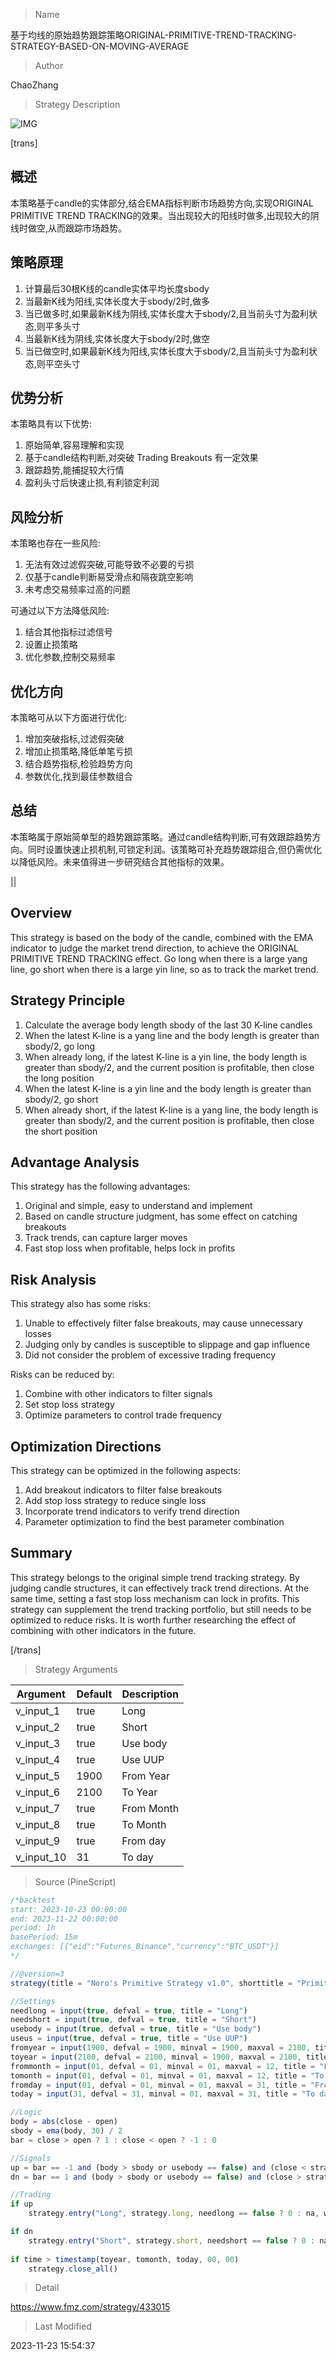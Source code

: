 
> Name

基于均线的原始趋势跟踪策略ORIGINAL-PRIMITIVE-TREND-TRACKING-STRATEGY-BASED-ON-MOVING-AVERAGE

> Author

ChaoZhang

> Strategy Description

![IMG](https://www.fmz.com/upload/asset/168bc9ebfb73623be84.png)

[trans]

## 概述

本策略基于candle的实体部分,结合EMA指标判断市场趋势方向,实现ORIGINAL PRIMITIVE TREND TRACKING的效果。当出现较大的阳线时做多,出现较大的阴线时做空,从而跟踪市场趋势。

## 策略原理  

1. 计算最后30根K线的candle实体平均长度sbody
2. 当最新K线为阳线,实体长度大于sbody/2时,做多
3. 当已做多时,如果最新K线为阴线,实体长度大于sbody/2,且当前头寸为盈利状态,则平多头寸
4. 当最新K线为阴线,实体长度大于sbody/2时,做空
5. 当已做空时,如果最新K线为阳线,实体长度大于sbody/2,且当前头寸为盈利状态,则平空头寸

## 优势分析

本策略具有以下优势:  

1. 原始简单,容易理解和实现
2. 基于candle结构判断,对突破 Trading Breakouts 有一定效果
3. 跟踪趋势,能捕捉较大行情
4. 盈利头寸后快速止损,有利锁定利润

## 风险分析  

本策略也存在一些风险:  

1. 无法有效过滤假突破,可能导致不必要的亏损
2. 仅基于candle判断易受滑点和隔夜跳空影响  
3. 未考虑交易频率过高的问题

可通过以下方法降低风险:
1. 结合其他指标过滤信号
2. 设置止损策略
3. 优化参数,控制交易频率

## 优化方向  

本策略可从以下方面进行优化:  

1. 增加突破指标,过滤假突破
2. 增加止损策略,降低单笔亏损
3. 结合趋势指标,检验趋势方向
4. 参数优化,找到最佳参数组合

## 总结  

本策略属于原始简单型的趋势跟踪策略。通过candle结构判断,可有效跟踪趋势方向。同时设置快速止损机制,可锁定利润。该策略可补充趋势跟踪组合,但仍需优化以降低风险。未来值得进一步研究结合其他指标的效果。

||


## Overview  

This strategy is based on the body of the candle, combined with the EMA indicator to judge the market trend direction, to achieve the ORIGINAL PRIMITIVE TREND TRACKING effect. Go long when there is a large yang line, go short when there is a large yin line, so as to track the market trend.

## Strategy Principle

1. Calculate the average body length sbody of the last 30 K-line candles  
2. When the latest K-line is a yang line and the body length is greater than sbody/2, go long
3. When already long, if the latest K-line is a yin line, the body length is greater than sbody/2, and the current position is profitable, then close the long position  
4. When the latest K-line is a yin line and the body length is greater than sbody/2, go short
5. When already short, if the latest K-line is a yang line, the body length is greater than sbody/2, and the current position is profitable, then close the short position

## Advantage Analysis   

This strategy has the following advantages:

1. Original and simple, easy to understand and implement  
2. Based on candle structure judgment, has some effect on catching breakouts 
3. Track trends, can capture larger moves
4. Fast stop loss when profitable, helps lock in profits  

## Risk Analysis   

This strategy also has some risks:  

1. Unable to effectively filter false breakouts, may cause unnecessary losses
2. Judging only by candles is susceptible to slippage and gap influence
3. Did not consider the problem of excessive trading frequency  

Risks can be reduced by:

1. Combine with other indicators to filter signals
2. Set stop loss strategy 
3. Optimize parameters to control trade frequency  

## Optimization Directions   

This strategy can be optimized in the following aspects:  

1. Add breakout indicators to filter false breakouts  
2. Add stop loss strategy to reduce single loss  
3. Incorporate trend indicators to verify trend direction   
4. Parameter optimization to find the best parameter combination  

## Summary
This strategy belongs to the original simple trend tracking strategy. By judging candle structures, it can effectively track trend directions. At the same time, setting a fast stop loss mechanism can lock in profits. This strategy can supplement the trend tracking portfolio, but still needs to be optimized to reduce risks. It is worth further researching the effect of combining with other indicators in the future.

[/trans]

> Strategy Arguments



|Argument|Default|Description|
|----|----|----|
|v_input_1|true|Long|
|v_input_2|true|Short|
|v_input_3|true|Use body|
|v_input_4|true|Use UUP|
|v_input_5|1900|From Year|
|v_input_6|2100|To Year|
|v_input_7|true|From Month|
|v_input_8|true|To Month|
|v_input_9|true|From day|
|v_input_10|31|To day|


> Source (PineScript)

``` javascript
/*backtest
start: 2023-10-23 00:00:00
end: 2023-11-22 00:00:00
period: 1h
basePeriod: 15m
exchanges: [{"eid":"Futures_Binance","currency":"BTC_USDT"}]
*/

//@version=3
strategy(title = "Noro's Primitive Strategy v1.0", shorttitle = "Primitive str 1.0", overlay=true, default_qty_type = strategy.percent_of_equity, default_qty_value = 100.0, pyramiding = 10)

//Settings
needlong = input(true, defval = true, title = "Long")
needshort = input(true, defval = true, title = "Short")
usebody = input(true, defval = true, title = "Use body")
useus = input(true, defval = true, title = "Use UUP")
fromyear = input(1900, defval = 1900, minval = 1900, maxval = 2100, title = "From Year")
toyear = input(2100, defval = 2100, minval = 1900, maxval = 2100, title = "To Year")
frommonth = input(01, defval = 01, minval = 01, maxval = 12, title = "From Month")
tomonth = input(01, defval = 01, minval = 01, maxval = 12, title = "To Month")
fromday = input(01, defval = 01, minval = 01, maxval = 31, title = "From day")
today = input(31, defval = 31, minval = 01, maxval = 31, title = "To day")

//Logic
body = abs(close - open)
sbody = ema(body, 30) / 2
bar = close > open ? 1 : close < open ? -1 : 0

//Signals
up = bar == -1 and (body > sbody or usebody == false) and (close < strategy.position_avg_price or strategy.position_size <= 0 or useus == false)
dn = bar == 1 and (body > sbody or usebody == false) and (close > strategy.position_avg_price or strategy.position_size >= 0 or useus == false)

//Trading
if up
    strategy.entry("Long", strategy.long, needlong == false ? 0 : na, when=(time > timestamp(fromyear, frommonth, fromday, 00, 00) and time < timestamp(toyear, tomonth, today, 00, 00)))

if dn
    strategy.entry("Short", strategy.short, needshort == false ? 0 : na, when=(time > timestamp(fromyear, frommonth, fromday, 00, 00) and time < timestamp(toyear, tomonth, today, 00, 00)))
    
if time > timestamp(toyear, tomonth, today, 00, 00)
    strategy.close_all()
```

> Detail

https://www.fmz.com/strategy/433015

> Last Modified

2023-11-23 15:54:37
